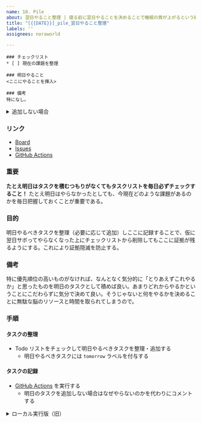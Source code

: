 ```yaml
---
name: 10. Pile
about: 翌日やること整理 | 寝る前に翌日やることを決めることで睡眠の質が上がるという研究結果があります
title: "[{{DATE}}]_pile_翌日やること整理"
labels: ''
assignees: noraworld

---
```


```
### チェックリスト
* [ ] 現在の課題を整理

### 明日やること
<ここにやることを挿入>

### 備考
特になし。
```

<!-- スクリプトで取得するので上記のコードブロックは（一番最初の YAML フォーマットを除いて）必ず一番上に配置すること！ -->



<details>
<summary>追加しない場合</summary>

```
### チェックリスト
* [ ] 現在の課題を整理

### 明日やること
特になし。

### やらない理由


### 備考
特になし。
```
</details>



### リンク
* [Board](https://github.com/users/noraworld/projects/1)
* [Issues](https://github.com/noraworld/to-do/issues)
* [GitHub Actions](https://github.com/noraworld/diary-templates/actions/workflows/pile.yml)



### 重要
**たとえ明日はタスクを積むつもりがなくてもタスクリストを毎日必ずチェックすること！** たとえ明日はやらなかったとしても、今現在どのような課題があるのかを毎日把握しておくことが重要である。



### 目的
明日やるべきタスクを整理（必要に応じて追加）しここに記録することで、仮に翌日サボってやらなくなった上にチェックリストから削除してもここに証拠が残るようにする。これにより証拠隠滅を防止する。



### 備考
特に優先順位の高いものがなければ、なんとなく気分的に「とりあえずこれやるか」と思ったものを明日のタスクとして積めば良い。あまりどれからやるかということにこだわらずに気分で決めて良い。そうじゃないと何をやるかを決めることに無駄な脳のリソースと時間を取られてしまうので。



### 手順
#### タスクの整理
* Todo リストをチェックして明日やるべきタスクを整理・追加する
    * 明日やるべきタスクには `tomorrow` ラベルを付与する

#### タスクの記録
* [GitHub Actions](https://github.com/noraworld/diary-templates/actions/workflows/pile.yml) を実行する
    * 明日のタスクを追加しない場合はなぜやらないのかを代わりにコメントする

<details>
<summary>ローカル実行版（旧）</summary>

* 以下のコマンドを実行して出力された結果をコピーしコメントとして投稿する
    * macOS の場合は自動的にクリップボードにコピーされるのでこちらを推奨する
    * 明日のタスクを追加しない場合はなぜやらないのかを代わりにコメントする

##### macOS
<details>
<summary>テンプレート全体をコピー</summary>

```shell
gh api "/repos/noraworld/diary-templates/contents/.github/ISSUE_TEMPLATE/pile.md" --jq .content |
  gbase64 --decode |
  awk '/^```/{f++; next} f==1' |
  while IFS= read -r line; do
    if [ "$line" = "<ここにやることを挿入>" ]; then
      gh issue list \
        --repo noraworld/to-do \
        --search "label:today,tomorrow" \
        --json title,url \
        --template '{{range.}}* [{{.title}}]({{.url}}){{"\r\n"}}{{end}}' |
        gtac
    else
      echo "$line"
    fi
  done |
  ghead -c -1 |
  pbcopy &&
  exit 
```
</details>

<details>
<summary>タスクリストのみコピー</summary>

```shell
gh issue list \
  --repo noraworld/to-do \
  --search "label:today,tomorrow" \
  --json title,url \
  --template '{{range.}}* [{{.title}}]({{.url}}){{"\r\n"}}{{end}}' |
  gtac |
  ghead -c -2 |
  pbcopy &&
  exit 
```
</details>

##### Linux
<details>
<summary>テンプレート全体をコピー</summary>

```shell
gh api "/repos/noraworld/diary-templates/contents/.github/ISSUE_TEMPLATE/pile.md" --jq .content |
  base64 --decode |
  awk '/^```/{f++; next} f==1' |
  while IFS= read -r line; do
    if [ "$line" = "<ここにやることを挿入>" ]; then
      gh issue list \
        --repo noraworld/to-do \
        --search "label:today,tomorrow" \
        --json title,url \
        --template '{{range.}}* [{{.title}}]({{.url}}){{"\r\n"}}{{end}}' |
        tac
    else
      echo "$line"
    fi
  done 
```
</details>

<details>
<summary>タスクリストのみコピー</summary>

```shell
gh issue list \
  --repo noraworld/to-do \
  --search "label:today,tomorrow" \
  --json title,url \
  --template '{{range.}}* [{{.title}}]({{.url}}){{"\r\n"}}{{end}}' |
  tac
```
</details>
</details>
